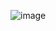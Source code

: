 ![image](https://github.com/Agent47UG/CODSOFT_Task_1/assets/96368299/e2e34563-8a38-49b1-b4cd-85f1409197ad)
